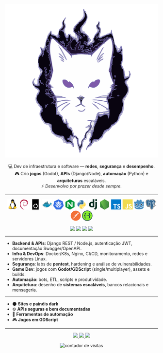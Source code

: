 


<h1 align="center">
<img align="center" src="svg.svg">
</h1>

<p align="center">
  💻 Dev de infraestrutura e software — <b>redes</b>, <b>segurança</b> e <b>desempenho</b>.<br/>
  🎮 Crio <b>jogos</b> (Godot), <b>APIs</b> (Django/Node), <b>automação</b> (Python) e <b>arquiteturas</b> escaláveis.<br/>
  ⚡ <i>Desenvolvo por prazer desde sempre.</i>
</p>

---


<p align="center">
  <!-- Sistemas / Infra -->
  <img alt="Linux" height="34" src="https://raw.githubusercontent.com/devicons/devicon/master/icons/linux/linux-original.svg"/>
  <img alt="Debian" height="34" src="https://raw.githubusercontent.com/devicons/devicon/master/icons/debian/debian-original.svg"/>
  <img alt="Ubuntu" height="34" src="https://raw.githubusercontent.com/devicons/devicon/master/icons/ubuntu/ubuntu-plain.svg"/>
  <img alt="Docker" height="34" src="https://raw.githubusercontent.com/devicons/devicon/master/icons/docker/docker-original.svg"/>
  <img alt="Kubernetes" height="34" src="https://raw.githubusercontent.com/devicons/devicon/master/icons/kubernetes/kubernetes-plain.svg"/>
  <img alt="NGINX" height="34" src="https://raw.githubusercontent.com/devicons/devicon/master/icons/nginx/nginx-original.svg"/>
  <!-- Linguagens / Back -->
  <img alt="Python" height="34" src="https://raw.githubusercontent.com/devicons/devicon/master/icons/python/python-original.svg"/>
  <img alt="Django" height="34" src="https://raw.githubusercontent.com/devicons/devicon/master/icons/django/django-plain.svg"/>
  <img alt="Node.js" height="34" src="https://raw.githubusercontent.com/devicons/devicon/master/icons/nodejs/nodejs-original.svg"/>
  <img alt="TypeScript" height="34" src="https://raw.githubusercontent.com/devicons/devicon/master/icons/typescript/typescript-plain.svg"/>
  <img alt="JavaScript" height="34" src="https://raw.githubusercontent.com/devicons/devicon/master/icons/javascript/javascript-plain.svg"/>
  <!-- Game Dev -->
  <img alt="Godot" height="34" src="https://raw.githubusercontent.com/devicons/devicon/master/icons/godot/godot-original.svg"/>
  <!-- DB -->
  <img alt="PostgreSQL" height="34" src="https://raw.githubusercontent.com/devicons/devicon/master/icons/postgresql/postgresql-original.svg"/>
  <!-- Testes / API -->
  <img alt="Postman" height="34" src="https://raw.githubusercontent.com/devicons/devicon/master/icons/postman/postman-original.svg"/>
  <img alt="Swagger" height="34" src="https://raw.githubusercontent.com/devicons/devicon/master/icons/swagger/swagger-original.svg"/>
</p>

<p align="center">
  <img src="https://img.shields.io/badge/Kali%20Linux-0b0b0f?style=for-the-badge&logo=kalilinux&logoColor=8b5cf6"/>
  <img src="https://img.shields.io/badge/Pentest-0b0b0f?style=for-the-badge&logo=hackthebox&logoColor=8b5cf6"/>
  <img src="https://img.shields.io/badge/Redes-0b0b0f?style=for-the-badge&logo=cisco&logoColor=8b5cf6"/>
  <img src="https://img.shields.io/badge/Automação-0b0b0f?style=for-the-badge&logo=python&logoColor=8b5cf6"/>
</p>

---


- **Backend & APIs**: Django REST / Node.js, autenticação JWT, documentação Swagger/OpenAPI.  
- **Infra & DevOps**: Docker/K8s, Nginx, CI/CD, monitoramento, redes e servidores Linux.  
- **Segurança**: labs de **pentest**, hardening e análise de vulnerabilidades.  
- **Game Dev**: jogos com **Godot/GDScript** (single/multiplayer), assets e builds.  
- **Automação**: bots, ETL, scripts e produtividade.  
- **Arquitetura**: desenho de **sistemas escaláveis**, bancos relacionais e mensageria.  

---


- 🌑 **Sites e painéis dark**  
- ⚙️ **APIs seguras e bem documentadas**  
- 🤖 **Ferramentas de automação**  
- 🎮 **Jogos em GDScript**  

---


<p align="center">
  <a href="mailto:pedro.seuemail@exemplo.com">
    <img src="https://img.shields.io/badge/Gmail-0b0b0f?style=for-the-badge&logo=gmail&logoColor=8b5cf6"/>
  </a>
  <a href="https://www.linkedin.com/in/seu-usuario" target="_blank">
    <img src="https://img.shields.io/badge/LinkedIn-0b0b0f?style=for-the-badge&logo=linkedin&logoColor=8b5cf6"/>
  </a>
  <a href="https://discord.gg/seu-convite" target="_blank">
    <img src="https://img.shields.io/badge/Discord-0b0b0f?style=for-the-badge&logo=discord&logoColor=8b5cf6"/>
  </a>
</p>

<p align="center">
  <img src="https://komarev.com/ghpvc/?username=SEUUSUARIO&label=visitas&color=8b5cf6&style=flat-square" alt="contador de visitas"/>
</p>
